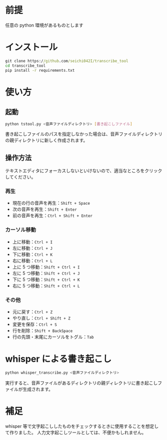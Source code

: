 # 前提

任意の python 環境があるものとします

# インストール

```cmd
git clone https://github.com/seichi042I/transcribe_tool
cd transcribe_tool
pip install -r requirements.txt
```

# 使い方

## 起動

```bash
python tstool.py <音声ファイルディレクトリ> [書き起こしファイル]
```

書き起こしファイルのパスを指定しなかった場合は、音声ファイルディレクトリの親ディレクトリに新しく作成されます。

## 操作方法

テキストエディタにフォーカスしないといけないので、適当なところをクリックしてください。

### 再生

- 現在の行の音声を再生：`Shift + Space`
- 次の音声を再生：`Shift + Enter`
- 前の音声を再生：`Ctrl + Shift + Enter`

### カーソル移動

- 上に移動：`Ctrl + I`
- 左に移動：`Ctrl + J`
- 下に移動：`Ctrl + K`
- 右に移動：`Ctrl + L`
- 上に 5 つ移動：`Shift + Ctrl + I`
- 左に 5 つ移動：`Shift + Ctrl + J`
- 下に 5 つ移動：`Shift + Ctrl + K`
- 右に 5 つ移動：`Shift + Ctrl + L`

### その他

- 元に戻す：`Ctrl + Z`
- やり直し：`Ctrl + Shift + Z`
- 変更を保存：`Ctrl + S`
- 行を削除：`Shift + BackSpace`
- 行の先頭・末尾にカーソルをトグル：`Tab`

# whisper による書き起こし

```bash
python whisper_transcribe.py <音声ファイルディレクトリ>
```

実行すると、音声ファイルがあるディレクトリの親ディレクトリに書き起こしファイルが生成されます。

# 補足

whisper 等で文字起こししたものをチェックするときに使用することを想定して作りました。
人力文字起こしツールとしては、不便かもしれません。
